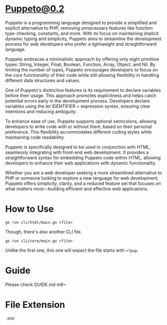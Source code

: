 # Puppeto@0.2

Puppeto is a programming language designed to provide a simplified and explicit alternative to PHP, removing unnecessary features like function type-checking, constants, and more. With its focus on maintaining implicit dynamic typing and simplicity, Puppeto aims to streamline the development process for web developers who prefer a lightweight and straightforward language.

Puppeto embraces a minimalistic approach by offering only eight primitive types: String, Integer, Float, Boolean, Function, Array, Object, and Nil. By limiting the number of types, Puppeto encourages developers to focus on the core functionality of their code while still allowing flexibility in handling different data structures and values.

One of Puppeto's distinctive features is its requirement to declare variables before their usage. This approach promotes explicitness and helps catch potential errors early in the development process. Developers declare variables using the let IDENTIFIER = expression syntax, ensuring clear intentions and reducing ambiguity.

To enhance ease of use, Puppeto supports optional semicolons, allowing developers to write code with or without them, based on their personal preference. This flexibility accommodates different coding styles while maintaining code readability.

Puppeto is specifically designed to be used in conjunction with HTML, seamlessly integrating with front-end web development. It provides a straightforward syntax for embedding Puppeto code within HTML, allowing developers to enhance their web applications with dynamic functionality.

Whether you are a web developer seeking a more streamlined alternative to PHP or someone looking to explore a new language for web development, Puppeto offers simplicity, clarity, and a reduced feature set that focuses on what matters most—building efficient and effective web applications.

# How to Use
```
go run cli/html/main.go <file>
```

Though, there's also another CLI file. 
```
go run cli/core/main.go <file>
```
Unlike the first one, this one will expect the file starts with `<?pup`.

# Guide
Please check GUIDE.md m8~

# File Extension
`.pup`